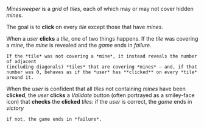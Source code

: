 *Minesweeper* is a *grid* of *tiles*, each of which may or may not cover hidden *mines*. 

The goal is to **click** on every *tile* except those that have *mines*. 

When a *user* **clicks** a *tile*, one of two things happens. 
	If the *tile* was covering a *mine*, the *mine* is revealed and the *game* ends in *failure*. 
	
	If the *tile* was not covering a *mine*, it instead reveals the number of adjacent 
	(including diagonals) *tiles* that are covering *mines* – and, if that number was 0, behaves as if the *user* has **clicked** on every *tile* around it. 

When the *user* is confident that all *tiles* not containing *mines* have been **clicked**, the *user* **clicks** a *Validate* button (often portrayed as a smiley-face icon) that **checks** the **clicked** *tiles*: 
	if the *user* is correct, the *game* ends in *victory*

	if not, the game ends in *failure*.